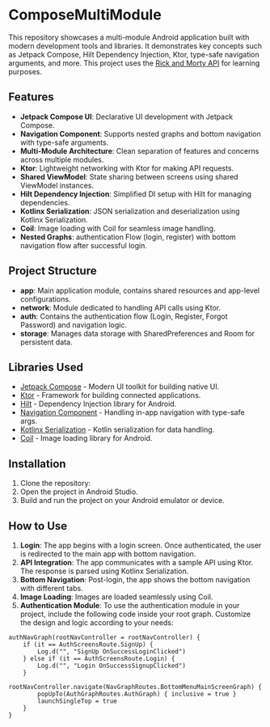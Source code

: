 # ComposeMultiModule

<body>

<p>This repository showcases a multi-module Android application built with modern development tools and libraries. It demonstrates key concepts such as Jetpack Compose, Hilt Dependency Injection, Ktor, type-safe navigation arguments, and more. This project uses the <a href="https://rickandmortyapi.com/" target="_blank">Rick and Morty API</a> for learning purposes.</p>


<h2>Features</h2>
<ul>
    <li><strong>Jetpack Compose UI</strong>: Declarative UI development with Jetpack Compose.</li>
    <li><strong>Navigation Component</strong>: Supports nested graphs and bottom navigation with type-safe arguments.</li>
    <li><strong>Multi-Module Architecture</strong>: Clean separation of features and concerns across multiple modules.</li>
    <li><strong>Ktor</strong>: Lightweight networking with Ktor for making API requests.</li>
    <li><strong>Shared ViewModel</strong>: State sharing between screens using shared ViewModel instances.</li>
    <li><strong>Hilt Dependency Injection</strong>: Simplified DI setup with Hilt for managing dependencies.</li>
    <li><strong>Kotlinx Serialization</strong>: JSON serialization and deserialization using Kotlinx Serialization.</li>
    <li><strong>Coil</strong>: Image loading with Coil for seamless image handling.</li>
    <li><strong>Nested Graphs</strong>: authentication Flow (login, register) with bottom navigation flow after successful login.</li>
</ul>

<h2>Project Structure</h2>
<ul>
    <li><strong>app</strong>: Main application module, contains shared resources and app-level configurations.</li>
    <li><strong>network</strong>: Module dedicated to handling API calls using Ktor.</li>
    <li><strong>auth</strong>: Contains the authentication flow (Login, Register, Forgot Password) and navigation logic.</li>
    <li><strong>storage</strong>: Manages data storage with SharedPreferences and Room for persistent data.</li>
</ul>

<h2>Libraries Used</h2>
<ul>
    <li><a href="https://developer.android.com/jetpack/compose" target="_blank">Jetpack Compose</a> - Modern UI toolkit for building native UI.</li>
    <li><a href="https://ktor.io/" target="_blank">Ktor</a> - Framework for building connected applications.</li>
    <li><a href="https://developer.android.com/training/dependency-injection/hilt-android" target="_blank">Hilt</a> - Dependency Injection library for Android.</li>
    <li><a href="https://developer.android.com/guide/navigation" target="_blank">Navigation Component</a> - Handling in-app navigation with type-safe args.</li>
    <li><a href="https://github.com/Kotlin/kotlinx.serialization" target="_blank">Kotlinx Serialization</a> - Kotlin serialization for data handling.</li>
    <li><a href="https://coil-kt.github.io/coil/" target="_blank">Coil</a> - Image loading library for Android.</li>
</ul>

<h2>Installation</h2>
<ol>
    <li>Clone the repository:</li>
    <li>Open the project in Android Studio.</li>
    <li>Build and run the project on your Android emulator or device.</li>
</ol>

<h2>How to Use</h2>
<ol>
    <li><strong>Login</strong>: The app begins with a login screen. Once authenticated, the user is redirected to the main app with bottom navigation.</li>
    <li><strong>API Integration</strong>: The app communicates with a sample API using Ktor. The response is parsed using Kotlinx Serialization.</li>
    <li><strong>Bottom Navigation</strong>: Post-login, the app shows the bottom navigation with different tabs.</li>
    <li><strong>Image Loading</strong>: Images are loaded seamlessly using Coil.</li>
<li><strong>Authentication Module</strong>: To use the authentication module in your project, include the following code inside your root graph. Customize the design and logic according to your needs:</li>
</ol>

<pre><code>authNavGraph(rootNavController = rootNavController) {
    if (it == AuthScreensRoute.SignUp) {
        Log.d("", "SignUp OnSuccessLoginClicked")
    } else if (it == AuthScreensRoute.Login) {
        Log.d("", "Login OnSuccessSignupClicked")
    }
    rootNavController.navigate(NavGraphRoutes.BottomMenuMainScreenGraph) {
        popUpTo(AuthGraphRoutes.AuthGraph) { inclusive = true }
        launchSingleTop = true
    }
}
</code></pre>


</body>
